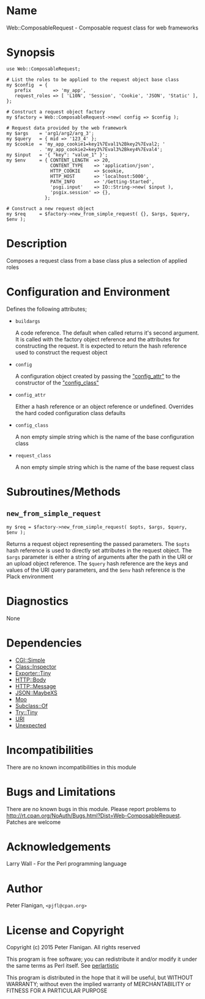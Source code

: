 # Name

Web::ComposableRequest - Composable request class for web frameworks

# Synopsis

    use Web::ComposableRequest;

    # List the roles to be applied to the request object base class
    my $config  = {
       prefix        => 'my_app',
       request_roles => [ 'L10N', 'Session', 'Cookie', 'JSON', 'Static' ], };

    # Construct a request object factory
    my $factory = Web::ComposableRequest->new( config => $config );

    # Request data provided by the web framework
    my $args    = 'arg1/arg2/arg_3';
    my $query   = { mid => '123_4' };
    my $cookie  = 'my_app_cookie1=key1%7Eval1%2Bkey2%7Eval2; '
                . 'my_app_cookie2=key3%7Eval3%2Bkey4%7Eval4';
    my $input   = '{ "key": "value_1" }';
    my $env     = { CONTENT_LENGTH  => 20,
                    CONTENT_TYPE    => 'application/json',
                    HTTP_COOKIE     => $cookie,
                    HTTP_HOST       => 'localhost:5000',
                    PATH_INFO       => '/Getting-Started',
                    'psgi.input'    => IO::String->new( $input ),
                    'psgix.session' => {},
                  };

    # Construct a new request object
    my $req     = $factory->new_from_simple_request( {}, $args, $query, $env );

# Description

Composes a request class from a base class plus a selection of applied roles

# Configuration and Environment

Defines the following attributes;

- `buildargs`

    A code reference. The default when called returns it's second argument. It is
    called with the factory object reference and the attributes for constructing
    the request. It is expected to return the hash reference used to construct the
    request object

- `config`

    A configuration object created by passing the ["config\_attr"](#config_attr) to the constructor
    of the ["config\_class"](#config_class)

- `config_attr`

    Either a hash reference or an object reference or undefined. Overrides the
    hard coded configuration class defaults

- `config_class`

    A non empty simple string which is the name of the base configuration class

- `request_class`

    A non empty simple string which is the name of the base request class

# Subroutines/Methods

## `new_from_simple_request`

    my $req = $factory->new_from_simple_request( $opts, $args, $query, $env );

Returns a request object representing the passed parameters. The `$opts`
hash reference is used to directly set attributes in the request object.
The `$args` parameter is either a string of arguments after the path in the
URI or an upload object reference. The `$query` hash reference are the keys
and values of the URI query parameters, and the `$env` hash reference is the
Plack environment

# Diagnostics

None

# Dependencies

- [CGI::Simple](https://metacpan.org/pod/CGI::Simple)
- [Class::Inspector](https://metacpan.org/pod/Class::Inspector)
- [Exporter::Tiny](https://metacpan.org/pod/Exporter::Tiny)
- [HTTP::Body](https://metacpan.org/pod/HTTP::Body)
- [HTTP::Message](https://metacpan.org/pod/HTTP::Message)
- [JSON::MaybeXS](https://metacpan.org/pod/JSON::MaybeXS)
- [Moo](https://metacpan.org/pod/Moo)
- [Subclass::Of](https://metacpan.org/pod/Subclass::Of)
- [Try::Tiny](https://metacpan.org/pod/Try::Tiny)
- [URI](https://metacpan.org/pod/URI)
- [Unexpected](https://metacpan.org/pod/Unexpected)

# Incompatibilities

There are no known incompatibilities in this module

# Bugs and Limitations

There are no known bugs in this module. Please report problems to
http://rt.cpan.org/NoAuth/Bugs.html?Dist=Web-ComposableRequest.
Patches are welcome

# Acknowledgements

Larry Wall - For the Perl programming language

# Author

Peter Flanigan, `<pjfl@cpan.org>`

# License and Copyright

Copyright (c) 2015 Peter Flanigan. All rights reserved

This program is free software; you can redistribute it and/or modify it
under the same terms as Perl itself. See [perlartistic](https://metacpan.org/pod/perlartistic)

This program is distributed in the hope that it will be useful,
but WITHOUT WARRANTY; without even the implied warranty of
MERCHANTABILITY or FITNESS FOR A PARTICULAR PURPOSE
